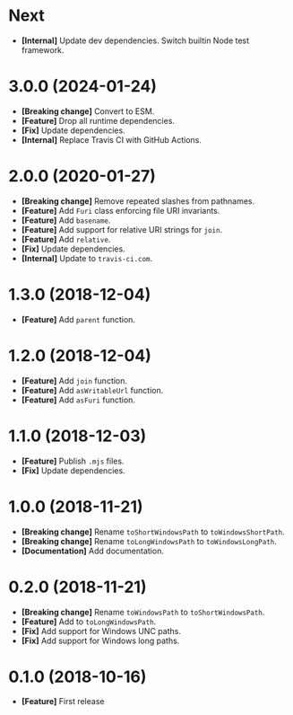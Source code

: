 # Next

- **[Internal]** Update dev dependencies. Switch builtin Node test framework.

# 3.0.0 (2024-01-24)

- **[Breaking change]** Convert to ESM.
- **[Feature]** Drop all runtime dependencies.
- **[Fix]** Update dependencies.
- **[Internal]** Replace Travis CI with GitHub Actions.

# 2.0.0 (2020-01-27)

- **[Breaking change]** Remove repeated slashes from pathnames.
- **[Feature]** Add `Furi` class enforcing file URI invariants.
- **[Feature]** Add `basename`.
- **[Feature]** Add support for relative URI strings for `join`.
- **[Feature]** Add `relative`.
- **[Fix]** Update dependencies.
- **[Internal]** Update to `travis-ci.com`.

# 1.3.0 (2018-12-04)

- **[Feature]** Add `parent` function.

# 1.2.0 (2018-12-04)

- **[Feature]** Add `join` function.
- **[Feature]** Add `asWritableUrl` function.
- **[Feature]** Add `asFuri` function.

# 1.1.0 (2018-12-03)

- **[Feature]** Publish `.mjs` files.
- **[Fix]** Update dependencies.

# 1.0.0 (2018-11-21)

- **[Breaking change]** Rename `toShortWindowsPath` to `toWindowsShortPath`.
- **[Breaking change]** Rename `toLongWindowsPath` to `toWindowsLongPath`.
- **[Documentation]** Add documentation.

# 0.2.0 (2018-11-21)

- **[Breaking change]** Rename `toWindowsPath` to `toShortWindowsPath`.
- **[Feature]** Add to `toLongWindowsPath`.
- **[Fix]** Add support for Windows UNC paths.
- **[Fix]** Add support for Windows long paths.

# 0.1.0 (2018-10-16)

- **[Feature]** First release
